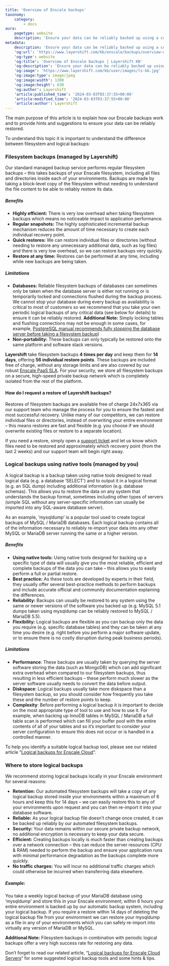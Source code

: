```yaml
---
title: 'Overview of Enscale backups'
taxonomy:
    category:
        - docs
aura:
    pagetype: website
    description: 'Ensure your data can be reliably backed up using a combination of automated Jelastic backups and periodic logical backups.'
metadata:
    description: 'Ensure your data can be reliably backed up using a combination of automated Jelastic backups and periodic logical backups.'
    'og:url': 'https://www.layershift.com/kb/enscale/backups/overview-of-enscale-backups'
    'og:type': website
    'og:title': 'Overview of Enscale backups | Layershift KB'
    'og:description': 'Ensure your data can be reliably backed up using a combination of automated Jelastic backups and periodic logical backups.'
    'og:image': 'https://www.layershift.com/kb/user/images/ls-kb.jpg'
    'og:image:type': image/jpeg
    'og:image:width': 1200
    'og:image:height': 630
    'og:author': Layershift
    'article:published_time': '2024-03-03T03:37:55+00:00'
    'article:modified_time': '2024-03-03T03:37:55+00:00'
    'article:author': Layershift
---
```


The main purpose of this article is to explain how our Enscale backups work and to provide hints and suggestions to ensure your data can be reliably restored.

To understand this topic it is important to understand the difference between filesystem and logical backups:

### Filesystem backups (managed by Layershift)

Our standard managed backup service performs regular filesystem backups – this takes backups of your Enscale filesystem, including all files and directories inside each of your environments. Backups are made by taking a block-level copy of the filesystem without needing to understand the file content to be able to reliably restore its data.

##### Benefits

  * **Highly efficient:** There is very low overhead when taking filesystem backups which means no noticeable impact to application performance.
  * **Regular snapshots:** The highly sophisticated incremental backup mechanism reduces the amount of time necessary to create each individual recovery point.
  * **Quick restores:** We can restore individual files or directories (without needing to restore any unnecessary additional data, such as log files) and there is very low overhead, so we can restore backups very quickly.
  * **Restore at any time:** Restores can be performed at any time, including while new backups are being taken.

##### Limitations

  * **Databases:** Reliable filesystem backups of databases can sometimes only be taken when the database server is either not running or is temporarily locked and connections flushed during the backup process. We cannot stop your database during every backup as availability is critical to most of customers so we recommend that you take your own periodic logical backups of any critical data (see below for details) to ensure it can be reliably restored.
   **Additional Note:** Simply locking tables and flushing connections may not be enough in some cases, for example, [PostgreSQL manual recommends fully stopping the database server before taking a filesystem backup](https://www.postgresql.org/docs/9.3/backup-file.html))
  * **Non-portability:** These backups can only typically be restored onto the same platform and software stack versions.

**Layershift** take filesystem backups **4 times per day** and keep them for **14 days**, offering **56 individual restore points**. These backups are included free of charge, without any storage limits and are also covered by our robust [Enscale PaaS SLA](https://www.layershift.com/legal/EnscaleServiceLevelAgreement.pdf). For your security, we store all filesystem backups on a secure, high-speed private backup network which is completely isolated from the rest of the platform.

#### How do I request a restore of Layershift backups?

Restores of filesystem backups are available free of charge 24x7x365 via our support team who manage the process for you to ensure the fastest and most successful recovery. Unlike many of our competitors, we can restore individual files or directories, instead of overwriting your entire environment – this means restores are fast and flexible (e.g. you choose if we should overwrite existing files or restore to a separate location).

If you need a restore, simply open a [support ticket](../../../support) and let us know which files need to be restored and approximately which recovery point (from the last 2 weeks) and our support team will begin right away.

### Logical backups using native tools (managed by you)

A logical backup is a backup taken using native tools designed to read logical data (e.g. a database ‘SELECT’) and to output it in a logical format (e.g. an SQL dump) including additional information (e.g. database schemas). This allows you to restore the data on any system that understands the backup format, sometimes including other types of servers (simple SQL without any server-specific information can usually be imported into any SQL-aware database server).

As an example, ‘mysqldump’ is a popular tool used to create logical backups of MySQL / MariaDB databases. Each logical backup contains all of the information necessary to reliably re-import your data into any other MySQL or MariaDB server running the same or a higher version.

##### Benefits

  * **Using native tools:** Using native tools designed for backing up a specific type of data will usually give you the most reliable, efficient and complete backups of the data you can take – this allows you to easily perform a full or partial restore.
  * **Best practice:** As these tools are developed by experts in their field, they usually offer several best-practice methods to perform backups and include accurate official and community documentation explaining the differences.
  * **Reliability:** Backups can usually be restored to any system using the same or newer versions of the software you backed up (e.g. MySQL 5.1 dumps taken using mysqldump can be reliably restored to MySQL / MariaDB 5.5).
  * **Flexibility:** Logical backups are flexible as you can backup only the data you require (e.g. specific database tables) and they can be taken at any time you desire (e.g. right before you perform a major software update, or to ensure there is no costly disruption during peak business periods).

##### Limitations

  * **Performance**: These backups are usually taken by querying the server software storing the data (such as MongoDB) which can add significant extra overhead when compared to our filesystem backups, thus resulting in less efficient backups – these perform much slower as the server software usually needs to convert the data before output.
  * **Diskspace**: Logical backups usually take more diskspace than a filesystem backup, so you should consider how frequently you take these and the number of restore points to keep.
  * **Complexity**: Before performing a logical backup it is important to decide on the most appropriate type of tool to use and how to use it. For example, when backing up InnoDB tables in MySQL / MariaDB a full table scan is performed which can fill your buffer pool with the entire contents of all of your tables and so it’s important to consider your server configuration to ensure this does not occur or is handled in a controlled manner.


To help you identify a suitable logical backup tool, please see our related article “[Logical backups for Enscale Cloud](../logical-backups-for-enscale-cloud-servers)“.

### Where to store logical backups

We recommend storing logical backups locally in your Enscale environment for several reasons:

  * **Retention:** Our automated filesystem backups will take a copy of any logical backup stored inside your environments within a maximum of 6 hours and keep this for 14 days – we can easily restore this to any of your environments upon request and you can then re-import it into your database software.
  * **Reliable:** As your logical backup file doesn’t change once created, it can be backed up reliably by our automated filesystem backups.
  * **Security:** Your data remains within our secure private backup network, no additional encryption is necessary to keep your data secure.
  * **Efficient:** Creating backups locally is much faster than creating backups over a network connection – this can reduce the server resources (CPU & RAM) needed to perform the backup and ensure your application runs with minimal performance degradation as the backups complete more quickly.
  * **No traffic charges:** You will incur no additional traffic charges which could otherwise be incurred when transferring data elsewhere.

##### Example:

You take a weekly logical backup of your MariaDB database using ‘mysqldump’ and store this in your Enscale environment; within 6 hours your entire environment is backed up by our automatic backup system, including your logical backup. If you require a restore within 14 days of deleting the logical backup file from your environment we can restore your mysqldump as a file in any of your environments which you can safely re-import into virtually any version of MariaDB or MySQL.

**Additional Note:** Filesystem backups in combination with periodic logical backups offer a very high success rate for restoring any data.

Don’t forget to read our related article, “[Logical backups for Enscale Cloud Servers](../logical-backups-for-enscale-cloud-servers)“ for some suggested logical backup tools and some hints & tips.